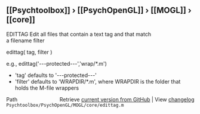 ## [[Psychtoolbox]] &#8250; [[PsychOpenGL]] &#8250; [[MOGL]] &#8250; [[core]]

EDITTAG  Edit all files that contain a text tag and that match  
         a filename filter  
  
edittag( tag, filter )  
  
e.g., edittag('---protected---','wrap/\*.m')  
  
- 'tag' defaults to '---protected---'  
- 'filter' defaults to 'WRAPDIR/\*.m', where WRAPDIR is the folder that  
  holds the M-file wrappers  




<div class="code_header" style="text-align:right;">
  <span style="float:left;">Path&nbsp;&nbsp;</span> <span class="counter">Retrieve <a href=
  "https://raw.github.com/Psychtoolbox-3/Psychtoolbox-3/beta/Psychtoolbox/PsychOpenGL/MOGL/core/edittag.m">current version from GitHub</a> | View <a href=
  "https://github.com/Psychtoolbox-3/Psychtoolbox-3/commits/beta/Psychtoolbox/PsychOpenGL/MOGL/core/edittag.m">changelog</a></span>
</div>
<div class="code">
  <code>Psychtoolbox/PsychOpenGL/MOGL/core/edittag.m</code>
</div>

